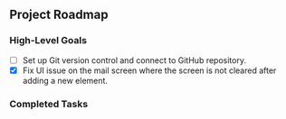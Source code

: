 ## Project Roadmap

### High-Level Goals
- [ ] Set up Git version control and connect to GitHub repository.
- [x] Fix UI issue on the mail screen where the screen is not cleared after adding a new element.

### Completed Tasks
